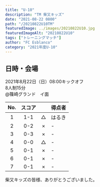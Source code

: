 ```yaml
---
title: "U-10"
description: "TM 柴又キッズ"
date: "2021-08-22 0800"
path: "/20210822U10TM"
featuredImage: ../images/20210822U10.jpg
featuredImageAlt: "20210822U10"
tags: ["トレーニングマッチ"]
author: "FC Esblanco"
category: "2021年度U-10"
---
```


## 日時・会場

2021年8月22日（日）08:00キックオフ  
8人制15分  
@篠崎グランド　イ面

| No.| スコア |   | 得点者  |
|:--:|:------:|:-:|:--------|
| 1  | 1-1 | △ |はるき   |
| 2  | 0-2 | × |-|
| 3  | 0-3 | × |-|
| 4  | 0-0 | △ |-|
| 5  | 0-1 | × |-|
| 6  | 0-1 | × |-|
| 7  | 0-1 | × |-|

<script src="https://adm.shinobi.jp/s/f9835040bccb6582c56df68b8f5ecca7"></script>

柴又キッズの皆様、ありがとうございました。
